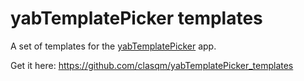 # yabTemplatePicker templates

A set of templates for the [yabTemplatePicker](https://github.com/clasqm/yabTemplatePicker) app.

Get it here: https://github.com/clasqm/yabTemplatePicker_templates
